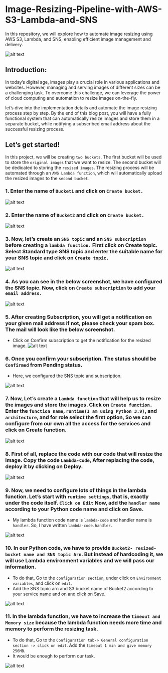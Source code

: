 # Image-Resizing-Pipeline-with-AWS-S3-Lambda-and-SNS
In this repository, we will explore how to automate image resizing using AWS S3, Lambda, and SNS, enabling efficient image management and delivery.

![alt text](architecture.gif)


## Introduction:

In today’s digital age, images play a crucial role in various applications and websites. However, managing and serving images of different sizes can be a challenging task. To overcome this challenge, we can leverage the power of cloud computing and automation to resize images on-the-fly.

let’s dive into the implementation details and automate the image resizing process step by step. By the end of this blog post, you will have a fully functional system that can automatically resize images and store them in a separate bucket, while notifying a subscribed email address about the successful resizing process.

## Let’s get started!

In this project, we will be creating `two buckets`. The first bucket will be used to store the `original images` that we want to resize. The second bucket will be dedicated to storing the `resized images`. The resizing process will be automated through an `AWS Lambda function`, which will automatically upload the resized images to the `second bucket.`


### 1. Enter the name of `Bucket1` and click on `Create bucket.`
![alt text](bucket1.png)


### 2. Enter the name of `Bucket2` and click on `Create bucket.`
![alt text](bucket2.png)


### 3. Now, let’s create an `SNS topic` and an `SNS subscription` before creating a `lambda function.` First click on Create topic. Select Standard type SNS topic and enter the suitable name for your SNS topic and click on `Create topic.`

![alt text](sns-topic.png)


### 4. As you can see in the below screenshot, we have configured the SNS topic. Now, click on `Create subscription` to add your `email address.`
![alt text](subscription.png)


### 5. After creating Subscription, you will get a notification on your given mail address if not, please check your spam box. The mail will look like the below screenshot.

* Click on Confirm subscription to get the notification for the resized image.
![alt text](image.png)


### 6. Once you confirm your subscription. The status should be `Confirmed` from Pending status.

* Here, we configured the SNS topic and subscription.

![alt text](confirm-subscription.png)


### 7. Now, Let’s create a `Lambda function` that will help us to resize the images and store the images. Click on `Create function.` Enter the `function name`, `runtime(I am using Python 3.9)`, and `architecture`, and for role select the first option, So we can configure from our own all the access for the services and click on Create function.

![alt text](lambda-function.png)



### 8. First of all, replace the code with our code that will resize the image. Copy the code `Lambda-Code`, After replacing the code, deploy it by clicking on Deploy.

![alt text](lambda-code.png)


### 9. Now, we need to configure lots of things in the lambda function. Let’s start with `runtime settings`, that is, exactly under the code itself. `Click on Edit` Now, add the `handler name` according to your Python code name and click on Save.

* My lambda function code name is `lambda-code` and handler name is `handler`. So, I have written `lambda-code.handler.`

![alt text](runtime-settings.png)



### 10. In our Python code, we have to provide `Bucket2- resized-bucket name and SNS topic Arn`. But instead of hardcoding it, we will use Lambda environment variables and we will pass our information.

* To do that, Go to the `configuration section`, under click on `Environment variables`, and click on `edit.`
* Add the SNS topic arn and S3 bucket name of Bucket2 according to your service name and on and click on Save.

![alt text](environment-variable.png)



### 11. In the lambda function, we have to increase the `timeout and Memory size` because the lambda function needs more time and memory to perform the resizing task.

* To do that, Go to the `Configuration tab-> General configuration section -> click on edit`. Add the `timeout 1 min and give memory 256MB`. 
* It would be enough to perform our task.

![alt text](timeout.png)



